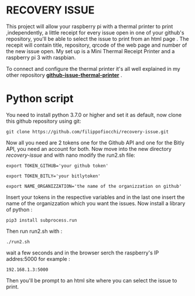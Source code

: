 # RECOVERY ISSUE

This project will allow your raspberry pi with a thermal printer to print ,independently, a little receipt for every issue open in one of your github's repository, you'll be able to select the issue to print from an html page . The recepit will contain title, repository, qrcode of the web page and number of the new issue open. My set up is a Mini Thermal Receipt Printer and a raspberry pi 3 with raspbian.

To connect and configure the thermal printer it's all well explained in my other repository **[github-issue-thermal-printer](https://github.com/filippofiocchi/github-issue-thermal-printer)** .

# Python script
You need to install python 3.7.0 or higher and set it as default, now clone this  github repository using git:
```
git clone https://github.com/filippofiocchi/recovery-issue.git
```
Now all you need are 2 tokens one for the Github API and one for the Bitly API, you need an account for both. Now move into the new directory *recovery-issue* and with nano modify the run2.sh file:

```
export TOKEN_GITHUB='your github token'

export TOKEN_BITLY='your bitlytoken'

export NAME_ORGANIZZATION='the name of the organizzation on github'
```
Insert your tokens in the respective variables and in the last one insert the name of the organizzation which you want the issues.
Now install a library of python :

```
pip3 install subprocess.run
```
Then run run2.sh with :
```
./run2.sh
```
wait a few seconds and in the browser serch the raspberry's IP addres:5000 for example :
```
192.168.1.3:5000
```
Then you'll be prompt to an html site where you can select the issue to print.
